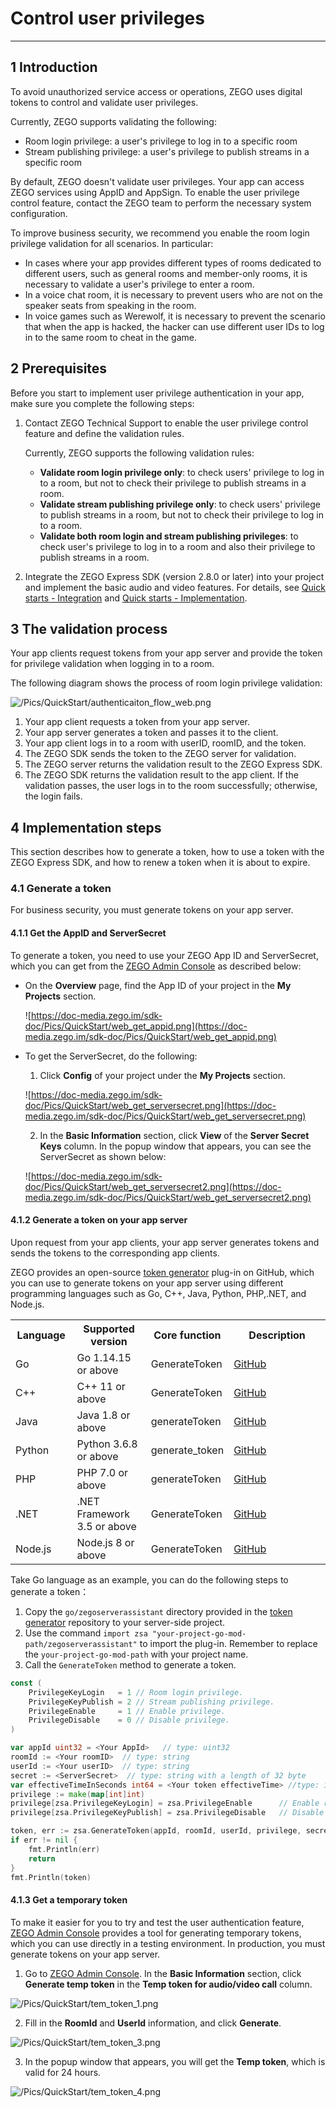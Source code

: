 # Control user privileges

---

## 1 Introduction

To avoid unauthorized service access or operations, ZEGO uses digital tokens to control and validate user privileges. 

Currently, ZEGO supports validating the following:

- Room login privilege: a user's privilege to log in to a specific room
- Stream publishing privilege: a user's privilege to publish streams in a specific room

<div class="mk-warning">

By default, ZEGO doesn't validate user privileges.  Your app can access ZEGO services using AppID and AppSign. To enable the user privilege control feature, contact the ZEGO team to perform the necessary system configuration.  

</div>

To improve business security, we recommend you enable the room login privilege validation for all scenarios. In particular: 

- In cases where your app provides different types of rooms dedicated to different users, such as general rooms and member-only rooms, it is necessary to validate a user's privilege to enter a room.
- In a voice chat room, it is necessary to prevent users who are not on the speaker seats from speaking in the room. 
- In voice games such as Werewolf, it is necessary to prevent the scenario that when the app is hacked, the hacker can use different user IDs to log in to the same room to cheat in the game. 

## 2 Prerequisites

Before you start to implement user privilege authentication in your app, make sure you complete the following steps:

1. Contact ZEGO Technical Support to enable the user privilege control feature and define the validation rules.

   <div class="mk-hint">

   Currently, ZEGO supports the following validation rules:

   - **Validate room login privilege only**: to check users' privilege to log in to a room, but not to check their privilege to publish streams in a room.
   - **Validate stream publishing privilege only**: to check users' privilege to publish streams in a room, but not to check their privilege to log in to a room.
   - **Validate both room login and stream publishing privileges**: to check user's privilege to log in to a room and also their privilege to publish streams in a room.

   </div>

2. Integrate the ZEGO Express SDK (version 2.8.0 or later) into your project and implement the basic audio and video features. For details, see [Quick starts - Integration](!Integration/SDK_Integration) and [Quick starts - Implementation](!Solution_Implementation).


## 3 The validation process

Your app clients request tokens from your app server and provide the token for privilege validation when logging in to a room. 

The following diagram shows the process of room login privilege validation:

![/Pics/QuickStart/authenticaiton_flow_web.png](https://doc-media.zego.im/sdk-doc/Pics/QuickStart/authenticaiton_flow_web.png)

1. Your app client requests a token from your app server.
2. Your app server generates a token and passes it to the client.
3. Your app client logs in to a room with userID, roomID, and the token.
4. The ZEGO SDK sends the token to the ZEGO server for validation.
5. The ZEGO server returns the validation result to the ZEGO Express SDK.
6. The ZEGO SDK returns the validation result to the app client. If the validation passes, the user logs in to the room successfully; otherwise, the login fails.


## 4 Implementation steps

This section describes how to generate a token, how to use a token with the ZEGO Express SDK, and how to renew a token when it is about to expire.

### 4.1 Generate a token

<div class="mk-warning">
For business security, you must generate tokens on your app server.
</div>


#### 4.1.1 Get the AppID and ServerSecret

To generate a token, you need to use your ZEGO App ID and ServerSecret, which you can get from the [ZEGO Admin Console](https://console.zegocloud.com) as described below:

- On the **Overview** page, find the App ID of your project in the **My Projects** section.

  ![https://doc-media.zego.im/sdk-doc/Pics/QuickStart/web_get_appid.png](https://doc-media.zego.im/sdk-doc/Pics/QuickStart/web_get_appid.png)

- To get the ServerSecret, do the following: 

  1. Click **Config** of your project under the **My Projects** section. 

  ![https://doc-media.zego.im/sdk-doc/Pics/QuickStart/web_get_serversecret.png](https://doc-media.zego.im/sdk-doc/Pics/QuickStart/web_get_serversecret.png)
  
  2. In the **Basic Information** section, click **View** of the **Server Secret Keys** column. In the popup window that appears, you can see the ServerSecret as shown below:

  ![https://doc-media.zego.im/sdk-doc/Pics/QuickStart/web_get_serversecret2.png](https://doc-media.zego.im/sdk-doc/Pics/QuickStart/web_get_serversecret2.png)

#### 4.1.2 Generate a token on your app server

<div class="mk-hint">

Upon request from your app clients, your app server generates tokens and sends the tokens to the corresponding app clients. 
</div>

ZEGO provides an open-source [token generator](https://github.com/zegoim/zego_server_assistant) plug-in on GitHub, which you can use to generate tokens on your app server using different programming languages such as Go, C++, Java, Python, PHP,.NET, and Node.js.

<table>
  <colgroup>
    <col width="20%">
    <col width="25%">
    <col width="20%">
    <col width="35%">
  </colgroup>
  <tbody><tr>
    <th>Language</th>
    <th>Supported version</th>
    <th>Core function</th>
    <th>Description</th>
  </tr>
  <tr>
    <td>Go</td>
    <td>Go 1.14.15 or above</td>
    <td>GenerateToken</td>
    <td><a target="_blank" href="https://github.com/zegoim/zego_server_assistant/blob/release/github/token/go/src/token03/README_EN.md">GitHub</a></td>
  </tr>
  <tr>
    <td>C++</td>
    <td>C++ 11 or above</td>
    <td>GenerateToken</td>
    <td><a target="_blank" href="https://github.com/zegoim/zego_server_assistant/blob/release/github/token/c%2B%2B/token03/README_EN.md">GitHub</a></td>
  </tr>
  <tr>
    <td>Java</td>
    <td>Java 1.8 or above</td>
    <td>generateToken</td>
    <td><a target="_blank" href="https://github.com/zegoim/zego_server_assistant/blob/release/github/token/java/token03/README_EN.md">GitHub</a></td>
  </tr>
  <tr>
    <td>Python</td>
    <td>Python 3.6.8 or above</td>
    <td>generate_token</td>
    <td><a target="_blank" href="https://github.com/zegoim/zego_server_assistant/blob/release/github/token/python/token03/README_EN.md">GitHub</a></td>
  </tr>
  <tr>
    <td>PHP</td>
    <td>PHP 7.0 or above</td>
    <td>generateToken</td>
    <td><a target="_blank" href="https://github.com/zegoim/zego_server_assistant/blob/release/github/token/php/token03/README_EN.md">GitHub</a></td>
  </tr>
  <tr>
    <td>.NET</td>
    <td>.NET Framework 3.5 or above</td>
    <td>GenerateToken</td>
    <td><a target="_blank" href="https://github.com/zegoim/zego_server_assistant/blob/release/github/token/.net/token03/README_EN.md">GitHub</a></td>
  </tr>
  <tr>
    <td>Node.js</td>
    <td>Node.js 8 or above</td>
    <td>GenerateToken</td>
    <td><a target="_blank" href="https://github.com/zegoim/zego_server_assistant/blob/release/github/token/nodejs/token03/README_EN.md">GitHub</a></td>
  </tr>
</tbody></table>



Take Go language as an example, you can do the following steps to generate a token：

1. Copy the `go/zegoserverassistant` directory provided in the  [token generator](https://github.com/zegoim/zego_server_assistant) repository to your server-side project.
2. Use the command `import zsa "your-project-go-mod-path/zegoserverassistant"` to import the plug-in. Remember to replace the `your-project-go-mod-path` with your project name. 
3. Call the `GenerateToken` method to generate a token.


```go
const (
	PrivilegeKeyLogin   = 1 // Room login privilege.
	PrivilegeKeyPublish = 2 // Stream publishing privilege.
	PrivilegeEnable     = 1 // Enable privilege.
	PrivilegeDisable    = 0 // Disable privilege.
)

var appId uint32 = <Your AppId>   // type: uint32
roomId := <Your roomID>  // type: string
userId := <Your userID>  // type: string
secret := <ServerSecret>  // type: string with a length of 32 byte
var effectiveTimeInSeconds int64 = <Your token effectiveTime> //type: int64; unit: s
privilege := make(map[int]int)
privilege[zsa.PrivilegeKeyLogin] = zsa.PrivilegeEnable      // Enable room login privilege.
privilege[zsa.PrivilegeKeyPublish] = zsa.PrivilegeDisable   // Disable stream publishing privilege.

token, err := zsa.GenerateToken(appId, roomId, userId, privilege, secret, effectiveTimeInSeconds)
if err != nil {
    fmt.Println(err)
    return
}
fmt.Println(token)
```

#### 4.1.3 Get a temporary token 

<div class="mk-hint">

To make it easier for you to try and test the user authentication feature, [ZEGO Admin Console](https://console.zegocloud.com) provides a tool for generating temporary tokens, which you can use directly in a testing environment. In production, you must generate tokens on your app server.

</div>


1. Go to [ZEGO Admin Console](hhttps://console.zegocloud.com). In the **Basic Information** section, click **Generate temp token** in the **Temp token for audio/video call** column.


![/Pics/QuickStart/tem_token_1.png](https://doc-media.zego.im/sdk-doc/Pics/QuickStart/tem_token_1.png)


2. Fill in the **RoomId** and **UserId** information, and click **Generate**.

![/Pics/QuickStart/tem_token_3.png](https://doc-media.zego.im/sdk-doc/Pics/QuickStart/tem_token_3.png)

3. In the popup window that appears, you will get the **Temp token**, which is valid for 24 hours.

![/Pics/QuickStart/tem_token_4.png](https://doc-media.zego.im/sdk-doc/Pics/QuickStart/tem_token_4.png)







